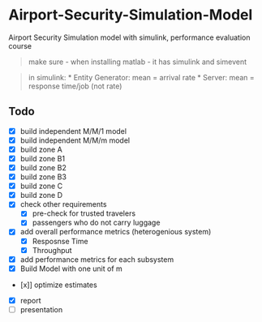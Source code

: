 # Airport-Security-Simulation-Model
Airport Security Simulation model with simulink, performance evaluation course

> make sure - when installing matlab - it has simulink and simevent

> in simulink:
    * Entity Generator: mean = arrival rate
    * Server: mean = response time/job (not rate)

## Todo 
* [x] build independent M/M/1 model
* [x] build independent M/M/m model
* [x] build zone A
* [x] build zone B1
* [x] build zone B2
* [x] build zone B3
* [x] build zone C
* [x] build zone D
* [x] check other requirements
  * [x] pre-check for trusted travelers
  * [x] passengers who do not carry luggage
* [x] add overall performance metrics
 (heterogenious system)
  * [x] Resposnse Time
  * [x] Throughput
* [x] add performance metrics for each subsystem
* [x] Build Model with one unit of m
* [x]] optimize estimates
* [x] report
* [ ] presentation